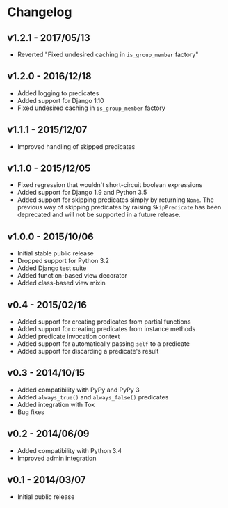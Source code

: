 Changelog
=========

## v1.2.1 - 2017/05/13

- Reverted "Fixed undesired caching in `is_group_member` factory"

## v1.2.0 - 2016/12/18

- Added logging to predicates
- Added support for Django 1.10
- Fixed undesired caching in `is_group_member` factory

## v1.1.1 - 2015/12/07

- Improved handling of skipped predicates

## v1.1.0 - 2015/12/05

- Fixed regression that wouldn't short-circuit boolean expressions
- Added support for Django 1.9 and Python 3.5
- Added support for skipping predicates simply by returning `None`.
  The previous way of skipping predicates by raising `SkipPredicate`
  has been deprecated and will not be supported in a future release.

## v1.0.0 - 2015/10/06

- Initial stable public release
- Dropped support for Python 3.2
- Added Django test suite
- Added function-based view decorator
- Added class-based view mixin

## v0.4 - 2015/02/16

- Added support for creating predicates from partial functions
- Added support for creating predicates from instance methods
- Added predicate invocation context
- Added support for automatically passing `self` to a predicate
- Added support for discarding a predicate's result

## v0.3 - 2014/10/15

- Added compatibility with PyPy and PyPy 3
- Added `always_true()` and `always_false()` predicates
- Added integration with Tox
- Bug fixes

## v0.2 - 2014/06/09

- Added compatibility with Python 3.4
- Improved admin integration

## v0.1 - 2014/03/07

- Initial public release
